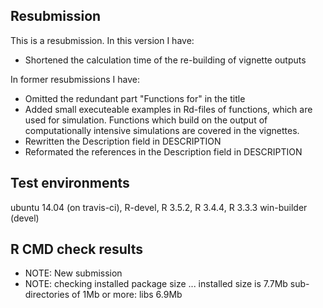 ## Resubmission
This is a resubmission. In this version I have:

* Shortened the calculation time of the re-building of vignette outputs

In former resubmissions I have:

* Omitted the redundant part "Functions for" in the title
* Added small executeable examples in Rd-files of functions, which are used for simulation. Functions which build on the output of computationally intensive simulations are covered in the vignettes.
* Rewritten the Description field in DESCRIPTION
* Reformated the references in the Description field in DESCRIPTION

## Test environments
ubuntu 14.04 (on travis-ci), R-devel, R 3.5.2, R 3.4.4, R 3.3.3
win-builder (devel)

## R CMD check results

* NOTE: New submission
* NOTE: checking installed package size ... installed size is  7.7Mb sub-directories of 1Mb or more: libs 6.9Mb
